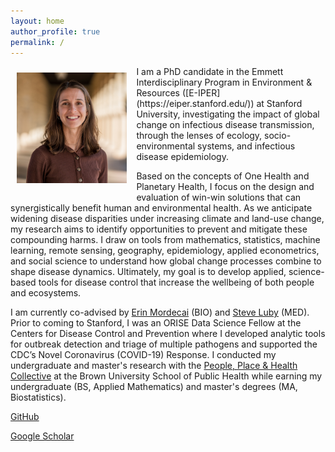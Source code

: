 ```yaml
---
layout: home
author_profile: true
permalink: /
---
```


<img src="Aly_selects_1_crop.jpg" width="35%" align="left" style="margin: 10px 15px 15px 10px;" /> 
I am a PhD candidate in the Emmett Interdisciplinary Program in Environment & Resources ([E-IPER](https://eiper.stanford.edu/)) at Stanford University, investigating the impact of global change on infectious disease transmission, through the lenses of ecology, socio-environmental systems, and infectious disease epidemiology. 

Based on the concepts of One Health and Planetary Health, I focus on the design and evaluation of win-win solutions that can synergistically benefit human and environmental health. As we anticipate widening disease disparities under increasing climate and land-use change, my research aims to identify opportunities to prevent and mitigate these compounding harms. I draw on tools from mathematics, statistics, machine learning, remote sensing, geography, epidemiology, applied econometrics, and social science to understand how global change processes combine to shape disease dynamics. Ultimately, my goal is to develop applied, science-based tools for disease control that increase the wellbeing of both people and ecosystems.

I am currently co-advised by [Erin Mordecai](https://www.mordecailab.com/) (BIO) and [Steve Luby](https://lubylab.stanford.edu/) (MED). Prior to coming to Stanford, I was an ORISE Data Science Fellow at the Centers for Disease Control and Prevention where I developed analytic tools for outbreak detection and triage of multiple pathogens and supported the CDC’s Novel Coronavirus (COVID-19) Response. I conducted my undergraduate and master's research with the [People, Place & Health Collective](https://pphcollective.org/) at the Brown University School of Public Health while earning my undergraduate (BS, Applied Mathematics) and master's degrees (MA, Biostatistics).

[GitHub](https://github.com/alyson-singleton)

[Google Scholar](https://scholar.google.com/citations?user=YVUZhvUAAAAJ&hl=en)
